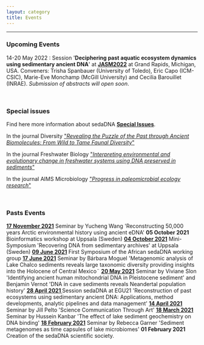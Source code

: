 ```yaml
---
layout: category
title: Events
---
```


---

<div class="intro">
<h3 class="section-title underline">Upcoming Events</h3>
<p>14-20 May 2022 : Session '<b>Deciphering past aquatic ecosystem dynamics using sedimentary ancient DNA</b>' at  <a href="https://jasm2022.aquaticsocieties.org/" target="_blank"><b>JASM2022</b></a> at Grand Rapids, Michigan, USA. Conveners: Trisha Spanbauer (University of Toledo), Eric Capo (ICM-CSIC), Marie-Eve Monchamp (McGill University) and Cecilia Barouillet (INRAE). <i>Submission of abstracts will open soon</i>.</p>
<br>  
<h3 class="section-title underline">Special issues</h3> 
<p>Find here more information about sedaDNA <a href="/category/si.html" target="_blank"><b>Special Issues</b></a>.</p>
<p>In the journal Diversity <a href="https://www.mdpi.com/journal/diversity/special_issues/ancient_faunal_diversity" target="_blank">"<i>Revealing the Puzzle of the Past through Ancient Biomolecules: From Wild to Tame Faunal Diversity</i>"</a></p>
<p>In the journal Freshwater Biology <a href="https://ercapo.wixsite.com/sedadna-society/specialissue" target="_blank">"<i>Interpreting environmental and evolutionary change in freshwater systems using DNA preserved in sediments</i>"</a></p>
<p>In the journal AIMS Microbiology <a href="https://www.aimspress.com/aimsmicro/article/6064/special-articles" target="_blank">"<i>Progress in paleomicrobial ecology research</i>"</a></p>
<br>  
<h3 class="section-title underline">Pasts Events</h3>
<p><a href="https://www.youtube.com/watch?v=uvcxcCdyEr8" target="_blank"><b>17 November 2021</b></a> Seminar by Yucheng Wang 'Reconstructing 50,000 years Arctic environmental history using ancient eDNA' <b>05 October 2021</b> Bioinformatics workshop at Uppsala (Sweden) <a href="https://www.youtube.com/watch?v=-57oTu1CrpU" target="_blank"><b>04 October 2021</b></a> Mini-Symposium 'Recovering DNA from sedimentary archives' at Uppsala (Sweden) <a href="https://www.youtube.com/watch?v=17sp_5l928s" target="_blank"><b>09 June 2021</b></a> First Symposium of the African sedaDNA working group <a href="https://www.youtube.com/watch?v=ioBCcIICxwQ" target="_blank"><b>17 June 2021</b></a> Seminar by Bárbara Moguel 'Metagenomic analysis of Lake Chalco sediments reveals large taxonomic diversity providing insights into the Holocene of Central Mexico¨ <a href="https://www.youtube.com/watch?v=0QYkxPMCQuk" target="_blank"><b>20 May 2021</b></a> Seminar by Viviane Slon 'Identifying ancient human mitochondrial DNA in Pleistocene sediment' and Benjamin Vernot 'DNA in cave sediments reveals Neandertal population history' <a href="https://meetingorganizer.copernicus.org/EGU21/session/38812" target="_blank"><b>28 April 2021 </b></a>  Session sedaDNA at EGU21 'Reconstruction of past ecosystems using sedimentary ancient DNA: Applications, method developments, analytic pipelines and data management' <a href="https://www.youtube.com/watch?v=ZPYRj8lIn-c" target="_blank"><b>14 April 2021 </b></a> Seminar by Jill Pelto 'Science Communication Through Art' <a href="https://www.youtube.com/watch?v=59ZmHbODaUk" target="_blank"><b>18 March 2021 </b></a> Seminar by Hussein Kanbar 'The effect of lake sediment geochemistry on DNA binding' <a href="https://www.youtube.com/watch?v=0xt41PY25Xs" target="_blank"><b>18 February 2021</b></a> Seminar by Rebecca Garner 'Sediment metagenomes as time capsules of lake microbiomes' <b>01 February 2021</b> Creation of the sedaDNA scientific society.</p>
</div>
